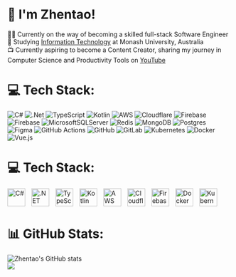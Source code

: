 # 👋 I'm Zhentao!

🧑‍💻 Currently on the way of becoming a skilled full-stack Software Engineer<br/>
🏫 Studying [Information Technology]() at Monash University, Australia</br>
📺 Currently aspiring to become a Content Creator, sharing my journey in Computer Science and Productivity Tools on [YouTube](https://youtube.com/@quentinq7?si=Xc8rRWuPasN_KBqz)

# 💻 Tech Stack:
![C#](https://img.shields.io/badge/c%23-%23239120.svg?style=for-the-badge&logo=csharp&logoColor=white) ![.Net](https://img.shields.io/badge/.NET-5C2D91?style=for-the-badge&logo=.net&logoColor=white) ![TypeScript](https://img.shields.io/badge/typescript-%23007ACC.svg?style=for-the-badge&logo=typescript&logoColor=white) ![Kotlin](https://img.shields.io/badge/kotlin-%237F52FF.svg?style=for-the-badge&logo=kotlin&logoColor=white) ![AWS](https://img.shields.io/badge/AWS-%23FF9900.svg?style=for-the-badge&logo=amazon-aws&logoColor=white) ![Cloudflare](https://img.shields.io/badge/Cloudflare-F38020?style=for-the-badge&logo=Cloudflare&logoColor=white) ![Firebase](https://img.shields.io/badge/firebase-%23039BE5.svg?style=for-the-badge&logo=firebase) ![Firebase](https://img.shields.io/badge/firebase-a08021?style=for-the-badge&logo=firebase&logoColor=ffcd34) ![MicrosoftSQLServer](https://img.shields.io/badge/Microsoft%20SQL%20Server-CC2927?style=for-the-badge&logo=microsoft%20sql%20server&logoColor=white) ![Redis](https://img.shields.io/badge/redis-%23DD0031.svg?style=for-the-badge&logo=redis&logoColor=white) ![MongoDB](https://img.shields.io/badge/MongoDB-%234ea94b.svg?style=for-the-badge&logo=mongodb&logoColor=white) ![Postgres](https://img.shields.io/badge/postgres-%23316192.svg?style=for-the-badge&logo=postgresql&logoColor=white) ![Figma](https://img.shields.io/badge/figma-%23F24E1E.svg?style=for-the-badge&logo=figma&logoColor=white) ![GitHub Actions](https://img.shields.io/badge/github%20actions-%232671E5.svg?style=for-the-badge&logo=githubactions&logoColor=white) ![GitHub](https://img.shields.io/badge/github-%23121011.svg?style=for-the-badge&logo=github&logoColor=white) ![GitLab](https://img.shields.io/badge/gitlab-%23181717.svg?style=for-the-badge&logo=gitlab&logoColor=white) ![Kubernetes](https://img.shields.io/badge/kubernetes-%23326ce5.svg?style=for-the-badge&logo=kubernetes&logoColor=white) ![Docker](https://img.shields.io/badge/docker-%230db7ed.svg?style=for-the-badge&logo=docker&logoColor=white) ![Vue.js](https://img.shields.io/badge/vue.js-%2335495e.svg?style=for-the-badge&logo=vuedotjs&logoColor=%234FC08D)

# 💻 Tech Stack:

<p align="left">
  <img src="https://img.shields.io/badge/c%23-%23239120.svg?style=for-the-badge&logo=csharp&logoColor=white" alt="C#" height="40" style="margin-right: 10px;">
  <img src="https://img.shields.io/badge/.NET-5C2D91?style=for-the-badge&logo=.net&logoColor=white" alt=".NET" height="40" style="margin-right: 10px;">
  <img src="https://img.shields.io/badge/typescript-%23007ACC.svg?style=for-the-badge&logo=typescript&logoColor=white" alt="TypeScript" height="40" style="margin-right: 10px;">
  <img src="https://img.shields.io/badge/kotlin-%237F52FF.svg?style=for-the-badge&logo=kotlin&logoColor=white" alt="Kotlin" height="40" style="margin-right: 10px;">
  <img src="https://img.shields.io/badge/AWS-%23FF9900.svg?style=for-the-badge&logo=amazon-aws&logoColor=white" alt="AWS" height="40" style="margin-right: 10px;">
  <img src="https://img.shields.io/badge/Cloudflare-F38020?style=for-the-badge&logo=Cloudflare&logoColor=white" alt="Cloudflare" height="40" style="margin-right: 10px;">
  <img src="https://img.shields.io/badge/firebase-%23039BE5.svg?style=for-the-badge&logo=firebase" alt="Firebase" height="40" style="margin-right: 10px;">
  <img src="https://img.shields.io/badge/docker-%230db7ed.svg?style=for-the-badge&logo=docker&logoColor=white" alt="Docker" height="40" style="margin-right: 10px;">
  <img src="https://img.shields.io/badge/kubernetes-%23326ce5.svg?style=for-the-badge&logo=kubernetes&logoColor=white" alt="Kubernetes" height="40" style="margin-right: 10px;">
</p>


# 📊 GitHub Stats:
<!-- Github states from https://github.com/anuraghazra/github-readme-stats -->
<!-- TODO: Depoly my own on Vercel to count all commits on my Github -->
![Zhentao's GitHub stats](https://github-readme-stats.vercel.app/api?username=QuentinQQ&theme=default_repocard&hide_border=false&include_all_commits=true&count_private=true)<br/>
![](https://github-readme-stats.vercel.app/api/top-langs/?username=QuentinQQ&theme=default_repocard&hide_border=false&include_all_commits=true&count_private=true&layout=compact)
